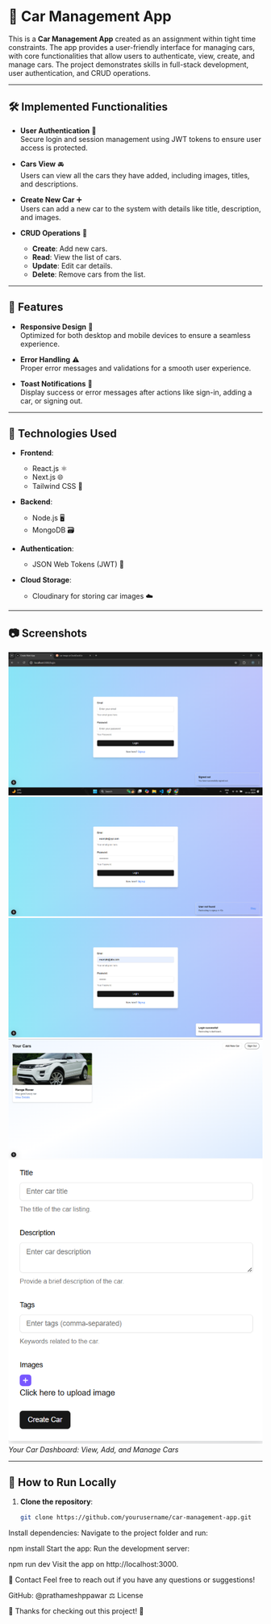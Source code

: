 # 🚗 Car Management App

This is a **Car Management App** created as an assignment within tight time constraints. The app provides a user-friendly interface for managing cars, with core functionalities that allow users to authenticate, view, create, and manage cars. The project demonstrates skills in full-stack development, user authentication, and CRUD operations.

---

## 🛠️ Implemented Functionalities

- **User Authentication** 🔐  
  Secure login and session management using JWT tokens to ensure user access is protected.

- **Cars View** 🚘  
  Users can view all the cars they have added, including images, titles, and descriptions.

- **Create New Car** ➕  
  Users can add a new car to the system with details like title, description, and images.

- **CRUD Operations** 🔄  
  - **Create**: Add new cars.
  - **Read**: View the list of cars.
  - **Update**: Edit car details.
  - **Delete**: Remove cars from the list.

---

## 🚀 Features

- **Responsive Design** 📱  
  Optimized for both desktop and mobile devices to ensure a seamless experience.

- **Error Handling** ⚠️  
  Proper error messages and validations for a smooth user experience.

- **Toast Notifications** 🎉  
  Display success or error messages after actions like sign-in, adding a car, or signing out.

---

## 🔧 Technologies Used

- **Frontend**:  
  - React.js ⚛️  
  - Next.js 🌐  
  - Tailwind CSS 🎨

- **Backend**:  
  - Node.js 🖥️  
  - MongoDB  🗃️

- **Authentication**:  
  - JSON Web Tokens (JWT) 🔑

- **Cloud Storage**:  
  - Cloudinary for storing car images ☁️

---

## 📷 Screenshots
![alt text](image-1.png)
![alt text](image-2.png)
![alt text](image-3.png)
![alt text](image.png) 
![alt text](image-4.png) 
_Your Car Dashboard: View, Add, and Manage Cars_

---

## 🏁 How to Run Locally

1. **Clone the repository**:
   ```bash
   git clone https://github.com/yourusername/car-management-app.git

Install dependencies: Navigate to the project folder and run:

npm install
Start the app: Run the development server:

npm run dev
Visit the app on http://localhost:3000.


📧 Contact
Feel free to reach out if you have any questions or suggestions!

GitHub: @prathameshppawar
⚖️ License

🌟 Thanks for checking out this project! 🌟